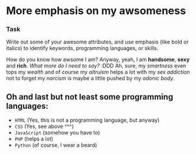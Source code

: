 # More emphasis on my awsomeness

### Task
Write out some of your awesome attributes, and use emphasis (like bold or italics) to identify keywords, programming languages, or skills. 

How do you know how awsome I am?
Anyway, yeah, I am __handsome__, __sexy__ and __rich__. _What more do I need to say?_ :DDD
Ah, sure, my _smartness_ even tops my _wealth_ and of course my _altruism_ helps a lot with my _sex addiction_ not to forget my _narcism_ is maybe a little pushed by my _adonic body_.

## Oh and last but not least some programming languages:

  - `HTML` (Yes, this is not a programming language, but anyway)
  - `CSS` (Yes, see above ^^^)
  - `JavaScript` (somehow you have to)
  - `PHP` (helps a lot)
  - `Python` (of course, I wear a beard)
  
